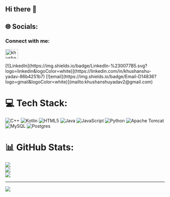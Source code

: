 ## Hi there 👋


## 🌐 Socials:
<h3 align="left">Connect with me:</h3>
<p align="left">
<a href="https://www.leetcode.com/khushanshuyadav" target="blank"><img align="center" src="https://raw.githubusercontent.com/rahuldkjain/github-profile-readme-generator/master/src/images/icons/Social/leet-code.svg" alt="khushanshuyadav" height="30" width="40" /></a>
</p>[![LinkedIn](https://img.shields.io/badge/LinkedIn-%230077B5.svg?logo=linkedin&logoColor=white)](https://linkedin.com/in/khushanshu-yadav-86b4251b7) [![email](https://img.shields.io/badge/Email-D14836?logo=gmail&logoColor=white)](mailto:khushanshuyadav2@gmail.com) 

# 💻 Tech Stack:
![C++](https://img.shields.io/badge/c++-%2300599C.svg?style=for-the-badge&logo=c%2B%2B&logoColor=white) ![Kotlin](https://img.shields.io/badge/kotlin-%237F52FF.svg?style=for-the-badge&logo=kotlin&logoColor=white) ![HTML5](https://img.shields.io/badge/html5-%23E34F26.svg?style=for-the-badge&logo=html5&logoColor=white) ![Java](https://img.shields.io/badge/java-%23ED8B00.svg?style=for-the-badge&logo=openjdk&logoColor=white) ![JavaScript](https://img.shields.io/badge/javascript-%23323330.svg?style=for-the-badge&logo=javascript&logoColor=%23F7DF1E) ![Python](https://img.shields.io/badge/python-3670A0?style=for-the-badge&logo=python&logoColor=ffdd54) ![Apache Tomcat](https://img.shields.io/badge/apache%20tomcat-%23F8DC75.svg?style=for-the-badge&logo=apache-tomcat&logoColor=black) ![MySQL](https://img.shields.io/badge/mysql-4479A1.svg?style=for-the-badge&logo=mysql&logoColor=white) ![Postgres](https://img.shields.io/badge/postgres-%23316192.svg?style=for-the-badge&logo=postgresql&logoColor=white)
# 📊 GitHub Stats:
![](https://github-readme-stats.vercel.app/api?username=KhushanshuYadav&theme=dark&hide_border=false&include_all_commits=false&count_private=false)<br/>
![](https://github-readme-streak-stats.herokuapp.com/?user=KhushanshuYadav&theme=dark&hide_border=false)<br/>
![](https://github-readme-stats.vercel.app/api/top-langs/?username=KhushanshuYadav&theme=dark&hide_border=false&include_all_commits=false&count_private=false&layout=compact)

---
[![](https://visitcount.itsvg.in/api?id=KhushanshuYadav&icon=0&color=0)](https://visitcount.itsvg.in)

<!-- Proudly created with GPRM ( https://gprm.itsvg.in ) -->
